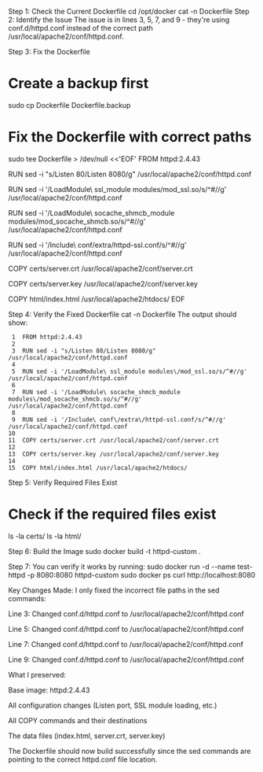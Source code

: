 Step 1: Check the Current Dockerfile
cd /opt/docker
cat -n Dockerfile
Step 2: Identify the Issue
The issue is in lines 3, 5, 7, and 9 - they're using conf.d/httpd.conf instead of the correct path /usr/local/apache2/conf/httpd.conf.

Step 3: Fix the Dockerfile
# Create a backup first
sudo cp Dockerfile Dockerfile.backup

# Fix the Dockerfile with correct paths
sudo tee Dockerfile > /dev/null <<'EOF'
FROM httpd:2.4.43

RUN sed -i "s/Listen 80/Listen 8080/g" /usr/local/apache2/conf/httpd.conf

RUN sed -i '/LoadModule\ ssl_module modules\/mod_ssl.so/s/^#//g' /usr/local/apache2/conf/httpd.conf

RUN sed -i '/LoadModule\ socache_shmcb_module modules\/mod_socache_shmcb.so/s/^#//g' /usr/local/apache2/conf/httpd.conf

RUN sed -i '/Include\ conf\/extra\/httpd-ssl.conf/s/^#//g' /usr/local/apache2/conf/httpd.conf

COPY certs/server.crt /usr/local/apache2/conf/server.crt

COPY certs/server.key /usr/local/apache2/conf/server.key

COPY html/index.html /usr/local/apache2/htdocs/
EOF


Step 4: Verify the Fixed Dockerfile
cat -n Dockerfile
The output should show:

     1  FROM httpd:2.4.43
     2  
     3  RUN sed -i "s/Listen 80/Listen 8080/g" /usr/local/apache2/conf/httpd.conf
     4  
     5  RUN sed -i '/LoadModule\ ssl_module modules\/mod_ssl.so/s/^#//g' /usr/local/apache2/conf/httpd.conf
     6  
     7  RUN sed -i '/LoadModule\ socache_shmcb_module modules\/mod_socache_shmcb.so/s/^#//g' /usr/local/apache2/conf/httpd.conf
     8  
     9  RUN sed -i '/Include\ conf\/extra\/httpd-ssl.conf/s/^#//g' /usr/local/apache2/conf/httpd.conf
    10  
    11  COPY certs/server.crt /usr/local/apache2/conf/server.crt
    12  
    13  COPY certs/server.key /usr/local/apache2/conf/server.key
    14  
    15  COPY html/index.html /usr/local/apache2/htdocs/



Step 5: Verify Required Files Exist
# Check if the required files exist
ls -la certs/
ls -la html/



Step 6: Build the Image
sudo docker build -t httpd-custom .

Step 7:
You can verify it works by running:
sudo docker run -d --name test-httpd -p 8080:8080 httpd-custom
sudo docker ps
curl http://localhost:8080




Key Changes Made:
I only fixed the incorrect file paths in the sed commands:

Line 3: Changed conf.d/httpd.conf to /usr/local/apache2/conf/httpd.conf

Line 5: Changed conf.d/httpd.conf to /usr/local/apache2/conf/httpd.conf

Line 7: Changed conf.d/httpd.conf to /usr/local/apache2/conf/httpd.conf

Line 9: Changed conf.d/httpd.conf to /usr/local/apache2/conf/httpd.conf

What I preserved:

Base image: httpd:2.4.43

All configuration changes (Listen port, SSL module loading, etc.)

All COPY commands and their destinations

The data files (index.html, server.crt, server.key)

The Dockerfile should now build successfully since the sed commands are pointing to the correct httpd.conf file location.

